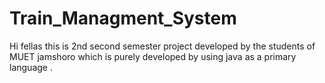 # Train_Managment_System

Hi fellas this is 2nd second semester project developed by the students of MUET jamshoro 
which is purely developed by using java as a primary language .
